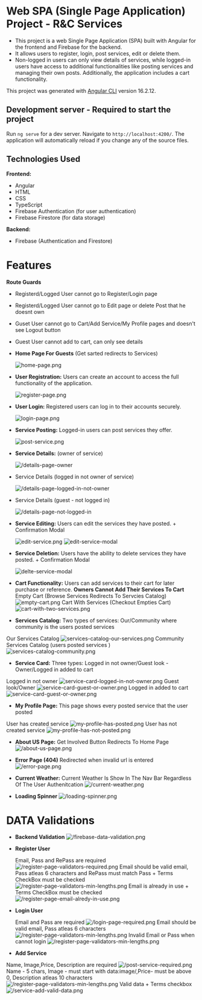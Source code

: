 # Web SPA (Single Page Application) Project - R&C Services

- This project is a web Single Page Application (SPA) built with Angular for the frontend and Firebase for the backend.
- It allows users to register, login, post services, edit or delete them.
- Non-logged in users can only view details of services, while logged-in users have access to additional functionalities like posting services and managing their own posts. Additionally, the application includes a cart functionality.

This project was generated with [Angular CLI](https://github.com/angular/angular-cli) version 16.2.12.

## Development server - Required to start the project

Run `ng serve` for a dev server. Navigate to `http://localhost:4200/`. The application will automatically reload if you change any of the source files.

## Technologies Used

**Frontend:**

- Angular
- HTML
- CSS
- TypeScript
- Firebase Authentication (for user authentication)
- Firebase Firestore (for data storage)

**Backend:**

- Firebase (Authentication and Firestore)

# Features

**Route Guards**

- Registerd/Logged User cannot go to Register/Login page
- Registerd/Logged User cannot go to Edit page or delete Post that he doesnt own
- Guset User cannot go to Cart/Add Service/My Profile pages and doesn't see Logout button
- Guest User cannot add to cart, can only see details

- **Home Page For Guests** (Get sarted redirects to Services)

  ![home-page.png](./pictures-for-readme/home-page.png)

- **User Registration:** Users can create an account to access the full functionality of the application.

  ![register-page.png](./pictures-for-readme/register-page.png)

- **User Login:** Registered users can log in to their accounts securely.

  ![login-page.png](./pictures-for-readme/login-page.png)

- **Service Posting:** Logged-in users can post services they offer.

  ![post-service.png](./pictures-for-readme/post-service.png)

- **Service Details:** (owner of service)

  ![/details-page-owner](./pictures-for-readme/details-page-owner.png)

- Service Details (logged in not owner of service)

  ![/details-page-logged-in-not-owner](./pictures-for-readme/details-page-logged-in-not-owner.png)

- Service Details (guest - not logged in)

  ![/details-page-not-logged-in](./pictures-for-readme/details-page-not-logged-in.png)

- **Service Editing:** Users can edit the services they have posted. + Confirmation Modal

  ![edit-service.png](./pictures-for-readme/edit-service.png)
  ![edit-service-modal](./pictures-for-readme/edit-service-modal.png)

- **Service Deletion:** Users have the ability to delete services they have posted. + Confirmation Modal

  ![delte-service-modal](./pictures-for-readme/delete-service-modal.png)

- **Cart Functionality:** Users can add services to their cart for later purchase or reference. **Owners Cannot Add Their Services To Cart**
  Empty Cart (Browse Services Redirects To Servcies Catalog)
  ![empty-cart.png](./pictures-for-readme/empty-cart.png)
  Cart With Services (Checkout Empties Cart)
  ![cart-with-two-services.png](./pictures-for-readme/cart-with-two-services.png)

- **Services Catalog:** Two types of services: Our/Community where community is the users posted services

Our Services Catalog
![services-catalog-our-services.png](./pictures-for-readme/services-catalog-our-services.png)
Community Services Catalog (users posted services )
![services-catalog-community.png](./pictures-for-readme/services-catalog-community.png)

- **Service Card:** Three types: Logged in not owner/Guest look - Owner/Logged in added to cart

Logged in not owner
![service-card-logged-in-not-owner.png](./pictures-for-readme/service-card-logged-in-not-owner.png)
Guest look/Owner
![service-card-guest-or-owner.png](./pictures-for-readme/service-card-guest-or-owner.png)
Logged in added to cart
![service-card-guest-or-owner.png](./pictures-for-readme/service-card-added-to-card.png.png)

- **My Profile Page:** This page shows every posted service that the user posted

User has created service
![my-profile-has-posted.png](./pictures-for-readme/my-profile-has-posted.png)
User has not created service
![my-profile-has-not-posted.png](./pictures-for-readme/my-profile-has-not-posted.png)

- **About US Page:** Get Involved Button Redirects To Home Page
  ![/about-us-page.png](./pictures-for-readme/about-us-page.png)

- **Error Page (404)** Redirected when invalid url is entered
  ![/error-page.png](./pictures-for-readme/error-page.png)

- **Current Weather:** Current Weather Is Show In The Nav Bar Regardless Of The User Authenitcation
  ![/current-weather.png](./pictures-for-readme/current-weather.png)

- **Loading Spinner**
  ![/loading-spinner.png](./pictures-for-readme/loading-spinner.png)

# DATA Validations

- **Backend Validation**
  ![/firebase-data-validation.png](./pictures-for-readme/firebase-data-validation.png)

- **Register User**

  Email, Pass and RePass are required
  ![/register-page-validators-required.png](./pictures-for-readme/register-page-validators-required.png)
  Email should be valid email, Pass atleas 6 characters and RePass must match Pass + Terms CheckBox must be checked
  ![/register-page-validators-min-lengths.png](./pictures-for-readme/register-page-validators-min-lengths.png)
  Email is already in use + Terms CheckBox must be checked
  ![/register-page-email-alredy-in-use.png](./pictures-for-readme/register-page-email-alredy-in-use.png)

- **Login User**

  Email and Pass are required
  ![/login-page-required.png](./pictures-for-readme/login-page-required.png)
  Email should be valid email, Pass atleas 6 characters
  ![/register-page-validators-min-lengths.png](./pictures-for-readme/login-page-required-min-length.png)
  Invalid Email or Pass when cannot login
  ![/register-page-validators-min-lengths.png](./pictures-for-readme/login-page-invalid-email-or-pass.png)

- **Add Service**

Name, Image,Price, Description are required
![/post-service-required.png](./pictures-for-readme/post-service-required.png)
Name - 5 chars, Image - must start with data:image/,Price- must be above 0, Description atleas 10 characters
![/register-page-validators-min-lengths.png](./pictures-for-readme/service-add-min-length.png)
Valid data + Terms checkbox
![/service-add-valid-data.png](./pictures-for-readme/service-add-valid-data.png)
